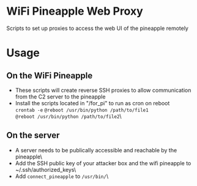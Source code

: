 # WiFi Pineapple Web Proxy
Scripts to set up proxies to access the web UI of the pineapple remotely
# Usage
## On the WiFi Pineapple
- These scripts will create reverse SSH proxies to allow communication from the C2 server to the pineapple
- Install the scripts located in "/for_pi" to run as cron on reboot\
`crontab -e`
`@reboot /usr/bin/python /path/to/file1`\
`@reboot /usr/bin/python /path/to/file2`\

## On the server
- A server needs to be publically accessible and reachable by the pineapple\
- Add the SSH public key of your attacker box and the wifi pineapple to ~/.ssh/authorized_keys\
- Add `connect_pineapple` to `/usr/bin/`\


